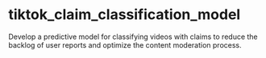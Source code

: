 # tiktok_claim_classification_model
Develop a predictive model for classifying videos with claims to reduce the backlog of user reports and optimize the content moderation process.
